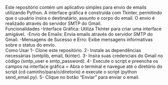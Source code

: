 Este repositório contém um aplicativo simples para envio de emails utilizando Python. A interface gráfica é construída com Tkinter, permitindo que o usuário insira o destinatário, assunto e corpo do email. O envio é realizado através do servidor SMTP do Gmail.
<br>
Funcionalidades
-Interface Gráfica: Utiliza Tkinter para criar uma interface amigável.
-Envio de Emails: Envia emails através do servidor SMTP do Gmail.
-Mensagens de Sucesso e Erro: Exibe mensagens informativas sobre o status do envio.
<br>
Como Usar
1- Clone este repositório.
2- Instale as dependências necessárias (smtplib, email, tkinter).
3- Insira suas credenciais do Gmail no código (smtp_user e smtp_password).
4- Execute o script e preencha os campos na interface gráfica = Abra o terminal e navegue até o diretório do script (cd caminho/para/o/diretorio) e execute o script (python send_email.py).
5- Clique no botão “Enviar” para enviar o email.

